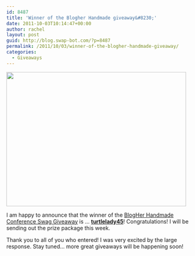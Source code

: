 ```yaml
---
id: 8487
title: 'Winner of the Blogher Handmade giveaway&#8230;'
date: 2011-10-03T10:14:47+00:00
author: rachel
layout: post
guid: http://blog.swap-bot.com/?p=8487
permalink: /2011/10/03/winner-of-the-blogher-handmade-giveaway/
categories:
  - Giveaways
---
```

<img src="http://blog.swap-bot.com/wp-content/uploads/2011/10/bloghergiveaway.png" alt="" title="bloghergiveaway" width="470" height="350" class="alignnone size-full wp-image-8488" srcset="http://blog.swap-bot.com/wp-content/uploads/2011/10/bloghergiveaway-300x223.png 300w, http://blog.swap-bot.com/wp-content/uploads/2011/10/bloghergiveaway.png 470w" sizes="(max-width: 470px) 100vw, 470px" />

I am happy to announce that the winner of the [BlogHer Handmade Conference Swag Giveaway](http://blog.swap-bot.com/2011/09/20/blogher-handmade-giveaway/) is &#8230; [**turtlelady45**](http://www.swap-bot.com/user:turtlelady45)! Congratulations! I will be sending out the prize package this week.

Thank you to all of you who entered! I was very excited by the large response. Stay tuned&#8230; more great giveaways will be happening soon!